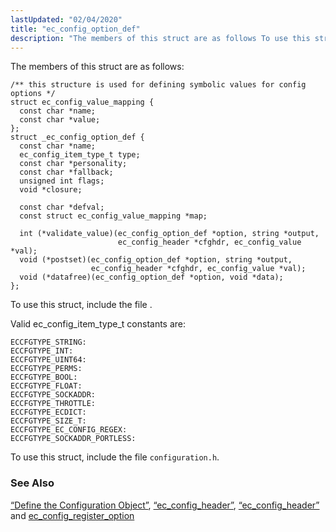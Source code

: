```yaml
---
lastUpdated: "02/04/2020"
title: "ec_config_option_def"
description: "The members of this struct are as follows To use this struct include the file Valid ec config item type t constants are To use this struct include the file configuration h Section 1 3 5 1 Define the Configuration Object Section 68 21 ec config header Section 68 21..."
---
```


The members of this struct are as follows:

```
/** this structure is used for defining symbolic values for config options */
struct ec_config_value_mapping {
  const char *name;
  const char *value;
};
struct _ec_config_option_def {
  const char *name;
  ec_config_item_type_t type;
  const char *personality;
  const char *fallback;
  unsigned int flags;
  void *closure;

  const char *defval;
  const struct ec_config_value_mapping *map;

  int (*validate_value)(ec_config_option_def *option, string *output,
                        ec_config_header *cfghdr, ec_config_value *val);
  void (*postset)(ec_config_option_def *option, string *output,
                  ec_config_header *cfghdr, ec_config_value *val);
  void (*datafree)(ec_config_option_def *option, void *data);
};
```

To use this struct, include the file .

Valid ec_config_item_type_t constants are:

```
ECCFGTYPE_STRING:
ECCFGTYPE_INT:
ECCFGTYPE_UINT64:
ECCFGTYPE_PERMS:
ECCFGTYPE_BOOL:
ECCFGTYPE_FLOAT:
ECCFGTYPE_SOCKADDR:
ECCFGTYPE_THROTTLE:
ECCFGTYPE_ECDICT:
ECCFGTYPE_SIZE_T:
ECCFGTYPE_EC_CONFIG_REGEX:
ECCFGTYPE_SOCKADDR_PORTLESS:
```

To use this struct, include the file `configuration.h`.

### <a name="idp46439488"></a> See Also

[“Define the Configuration Object”](/momentum/3/3-api/arch-primary-apis#arch.def.config), [“ec_config_header”](/momentum/3/3-api/structs-ec-config-header), [“ec_config_header”](/momentum/3/3-api/structs-ec-config-header) and [ec_config_register_option](/momentum/3/3-api/apis-ec-config-register-option)